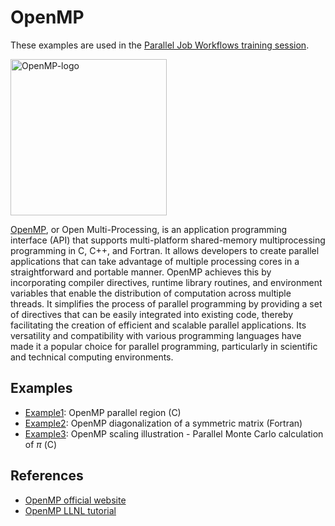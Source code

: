 # OpenMP

These examples are used in the [Parallel Job Workflows training session](https://youtu.be/_8ap3sMS3nU?si=KyQqPuPZG1l0P7Iz&t=2164).

<img src="Images/openmp-logo.png" alt="OpenMP-logo" width="250"/>


[OpenMP](https://www.openmp.org/), or Open Multi-Processing, is an application programming interface (API) that supports multi-platform shared-memory multiprocessing programming in C, C++, and Fortran. It allows developers to create parallel applications that can take advantage of multiple processing cores in a straightforward and portable manner. OpenMP achieves this by incorporating compiler directives, runtime library routines, and environment variables that enable the distribution of computation across multiple threads. It simplifies the process of parallel programming by providing a set of directives that can be easily integrated into existing code, thereby facilitating the creation of efficient and scalable parallel applications. Its versatility and compatibility with various programming languages have made it a popular choice for parallel programming, particularly in scientific and technical computing environments.

## Examples

* [Example1](https://github.com/fasrc/User_Codes/tree/master/Parallel_Computing/OpenMP/Example1): OpenMP parallel region (C)
* [Example2](https://github.com/fasrc/User_Codes/tree/master/Parallel_Computing/OpenMP/Example2): OpenMP diagonalization of a symmetric matrix (Fortran)
* [Example3](https://github.com/fasrc/User_Codes/tree/master/Parallel_Computing/OpenMP/Example3): OpenMP scaling illustration - Parallel Monte Carlo calculation of $\pi$ (C)

## References

* [OpenMP official website](https://www.openmp.org/)
* [OpenMP LLNL tutorial](https://hpc-tutorials.llnl.gov/openmp/)
